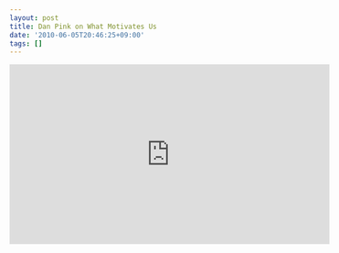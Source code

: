 ```yaml
---
layout: post
title: Dan Pink on What Motivates Us
date: '2010-06-05T20:46:25+09:00'
tags: []
---
```


<iframe width="560" height="315" src="https://www.youtube.com/embed/u6XAPnuFjJc" frameborder="0" allowfullscreen></iframe>
